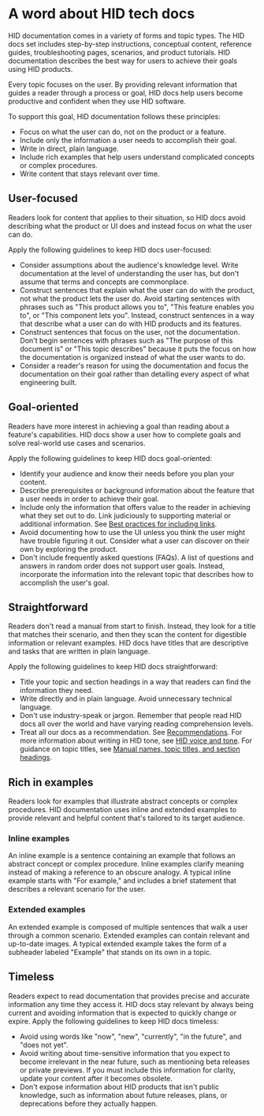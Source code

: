 # A word about HID tech docs

HID documentation comes in a variety of forms and topic types. The HID docs set includes step-by-step instructions, conceptual content, reference guides, troubleshooting pages, scenarios, and product tutorials. HID documentation describes the best way for users to achieve their goals using HID products.

Every topic focuses on the user. By providing relevant information that guides a reader through a process or goal, HID docs help users become productive and confident when they use HID software.

To support this goal, HID documentation follows these principles:

- Focus on what the user can do, not on the product or a feature.
- Include only the information a user needs to accomplish their goal.
- Write in direct, plain language.
- Include rich examples that help users understand complicated concepts or complex procedures.
- Write content that stays relevant over time.

## User-focused

Readers look for content that applies to their situation, so HID docs avoid describing what the product or UI does and instead focus on what the user can do.

Apply the following guidelines to keep HID docs user-focused:

- Consider assumptions about the audience's knowledge level. Write documentation at the level of understanding the user has, but don't assume that terms and concepts are commonplace.
- Construct sentences that explain what the user can do with the product, not what the product lets the user do. Avoid starting sentences with phrases such as "This product allows you to", "This feature enables you to", or "This component lets you". Instead, construct sentences in a way that describe what a user can do with HID products and its features.
- Construct sentences that focus on the user, not the documentation. Don't begin sentences with phrases such as "The purpose of this document is" or "This topic describes" because it puts the focus on how the documentation is organized instead of what the user wants to do.
- Consider a reader's reason for using the documentation and focus the documentation on their goal rather than detailing every aspect of what engineering built.

## Goal-oriented

Readers have more interest in achieving a goal than reading about a feature's capabilities. HID docs show a user how to complete goals and solve real-world use cases and scenarios.

Apply the following guidelines to keep HID docs goal-oriented:

- Identify your audience and know their needs before you plan your content.
- Describe prerequisites or background information about the feature that a user needs in order to achieve their goal.
- Include only the information that offers value to the reader in achieving what they set out to do. Link judiciously to supporting material or additional information. See [Best practices for including links](links.md#best-practices-for-including-links).
- Avoid documenting how to use the UI unless you think the user might have trouble figuring it out. Consider what a user can discover on their own by exploring the product.
- Don't include frequently asked questions (FAQs). A list of questions and answers in random order does not support user goals. Instead, incorporate the information into the relevant topic that describes how to accomplish the user's goal.

## Straightforward

Readers don't read a manual from start to finish. Instead, they look for a title that matches their scenario, and then they scan the content for digestible information or relevant examples. HID docs have titles that are descriptive and tasks that are written in plain language.

Apply the following guidelines to keep HID docs straightforward:

- Title your topic and section headings in a way that readers can find the information they need.
- Write directly and in plain language. Avoid unnecessary technical language.
- Don't use industry-speak or jargon. Remember that people read HID docs all over the world and have varying reading comprehension levels.
- Treat all our docs as a recommendation. See [Recommendations](grammar-and-word-choice.md#recommendations).
For more information about writing in HID tone, see [HID voice and tone](voice-and-tone.md). For guidance on topic titles, see [Manual names, topic titles, and section headings](titles-and-headings.md#manual-names-topic-titles-and-section-headings).

## Rich in examples

Readers look for examples that illustrate abstract concepts or complex procedures. HID documentation uses inline and extended examples to provide relevant and helpful content that's tailored to its target audience.

### Inline examples

An inline example is a sentence containing an example that follows an abstract concept or complex procedure. Inline examples clarify meaning instead of making a reference to an obscure analogy. A typical inline example starts with "For example," and includes a brief statement that describes a relevant scenario for the user.

### Extended examples

An extended example is composed of multiple sentences that walk a user through a common scenario. Extended examples can contain relevant and up-to-date images. A typical extended example takes the form of a subheader labeled "Example" that stands on its own in a topic.

## Timeless

Readers expect to read documentation that provides precise and accurate information any time they access it. HID docs stay relevant by always being current and avoiding information that is expected to quickly change or expire. Apply the following guidelines to keep HID docs timeless:

- Avoid using words like "now", "new", "currently", "in the future", and "does not yet".
- Avoid writing about time-sensitive information that you expect to become irrelevant in the near future, such as mentioning beta releases or private previews. If you must include this information for clarity, update your content after it becomes obsolete.
- Don't expose information about HID products that isn't public knowledge, such as information about future releases, plans, or deprecations before they actually happen.
